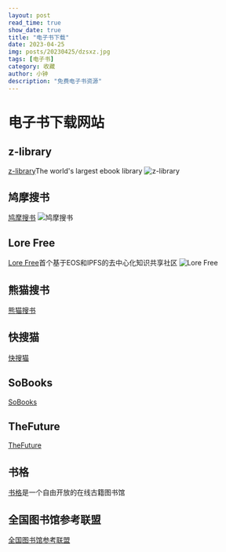 ```yaml
---
layout: post
read_time: true
show_date: true
title: "电子书下载"
date: 2023-04-25
img: posts/20230425/dzsxz.jpg
tags: [电子书]
category: 收藏
author: 小钟
description: "免费电子书资源"
---
```


# 电子书下载网站

## z-library
[z-library](https://z-lib.io/)The world's largest ebook library
![z-library](https://imgloc.com/i/ioZaDC)

## 鸠摩搜书
[鸠摩搜书](https://www.jiumodiary.com/)
![鸠摩搜书](https://imgloc.com/i/ioi4KV)

## Lore Free
[Lore Free](https://lorefree.com/)首个基于EOS和IPFS的去中心化知识共享社区
![Lore Free](https://imgloc.com/i/ioiU3b)

## 熊猫搜书
[熊猫搜书](https://xmsoushu.com/#/)

## 快搜猫
[快搜猫](https://www.kuaisoumao.com/)

## SoBooks
[SoBooks](https://sobooks.net/)

## TheFuture
[TheFuture](https://bks.thefuture.top/)

## 书格
[书格](https://new.shuge.org/)是一个自由开放的在线古籍图书馆

## 全国图书馆参考联盟
[全国图书馆参考联盟](http://www.ucdrs.superlib.net/)
